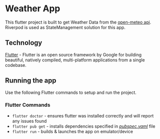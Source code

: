 # Weather App
This flutter project is built to get Weather Data from the [open-meteo api](https://open-meteo.com/en/docs). Riverpod is used as StateManagement solution for this app.

## Technology
[Flutter](https://flutter.dev) - Flutter is an open source framework by Google for building beautiful, natively compiled, multi-platform applications from a single codebase.

## Running the app
Use the following Flutter commands to setup and run the project.

### Flutter Commands
* `flutter doctor` - ensures flutter was installed correctly and will report any issues found
* `flutter pub get` - installs dependencies specified in _[pubspec.yaml](pubspec.yaml)_ file
* `flutter run` - builds & launches the app on emulator/device